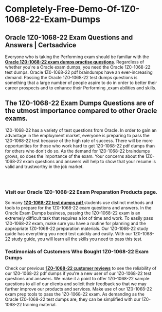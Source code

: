 # Completely-Free-Demo-Of-1Z0-1068-22-Exam-Dumps
<h2><strong>Oracle 1Z0-1068-22 Exam Questions and Answers | Certsadvice</strong></h2> <p>Everyone who is taking the Performing exam should be familiar with the <a href="http://www.certsadvice.com/oracle/1z0-1068-22-practice-questions"><strong>Oracle 1Z0-1068-22 exam dumps practise questions</strong></a>. Regardless of whether you&#39;re a Oracle exam dumps, you need the Oracle 1Z0-1068-22 test dumps. Oracle 1Z0-1068-22 pdf braindumps have an ever-increasing demand. Passing the Oracle 1Z0-1068-22 test dumps questions is something that a large number of people aspire to do in order to better their career prospects and to enhance their Performing ,exam abilities and skills.</p> <h2><strong>The 1Z0-1068-22 Exam Dumps Questions are of the utmost importance compared to other Oracle exams.</strong></h2> <p>1Z0-1068-22 has a variety of test questions from Oracle. In order to gain an advantage in the employment market, everyone is preparing to pass the 1Z0-1068-22 test because of the high rate of success. There will be more opportunities for those who work hard to get 1Z0-1068-22 pdf dumps than for others who don&#39;t do so. As the demand for 1Z0-1068-22 braindumps grows, so does the importance of the exam. Your concerns about the 1Z0-1068-22 exam questions and answers will help to show that your resume is valid and trustworthy in the job market.</p> <p><a href="http://www.certsadvice.com/oracle/1z0-1068-22-practice-questions" style="display: block; padding: 1em 0; text-align: center; "><img alt="" src="https://1.bp.blogspot.com/-RUOr8Wn-CRk/YUYAxC8kcHI/AAAAAAAAAnw/F7BbdI3tw8QDj5z8iX0vQAioQzKiUxduwCLcBGAsYHQ/s0/unnamed.jpg" /></a></p> <h3><strong>Visit our Oracle 1Z0-1068-22 Exam Preparation Products page.</strong></h3> <p>So many <a href="http://www.certsadvice.com/oracle/1z0-1068-22-practice-questions"><strong>1Z0-1068-22 test dumps pdf </strong></a>students use distinct methods and tools to prepare for the 1Z0-1068-22 exam questions and answers. In the Oracle Exam Dumps business, passing the 1Z0-1068-22 exam is an extremely difficult task that requires a lot of time and work. To easily pass 1Z0-1068-22 exam, make sure you have a routine for planning and the appropriate 1Z0-1068-22 preparation materials. Our 1Z0-1068-22 study guide has everything you need test quickly and easily. With our 1Z0-1068-22 study guide, you will learn all the skills you need to pass this test.</p> <h3><strong>Testimonials of Customers Who Bought 1Z0-1068-22 Exam Dumps</strong></h3> <p>Check our previous <a href="http://www.certsadvice.com/oracle/1z0-1068-22-practice-questions"><strong>1Z0-1068-22 customer reviews</strong></a> to see the reliability of our 1Z0-1068-22 pdf dumps if you&#39;re a new user of our 1Z0-1068-22 test questions and answers. We make it a point to offer 1Z0-1068-22 sample questions to all of our clients and solicit their feedback so that we may further improve our products and services. Make use of our 1Z0-1068-22 exam prep tools to pass the 1Z0-1068-22 exam. As demanding as the Oracle 1Z0-1068-22 test dumps are, they can be simplified with our 1Z0-1068-22 training material.</p>
